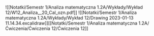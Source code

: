 ![[Notatki/Semestr 1/Analiza matematyczna 1.2A/Wykłady/Wykład 12/W12_Analiza__20_Cal_ozn.pdf]]
![[Notatki/Semestr 1/Analiza matematyczna 1.2A/Wykłady/Wykład 12/Drawing 2023-01-13 11.14.34.excalidraw]][[Notatki/Semestr 1/Analiza matematyczna 1.2A/Ćwiczenia/Ćwiczenia 12/Ćwiczenia 12]]